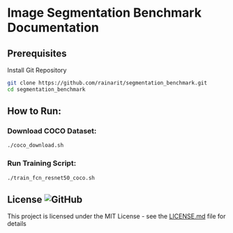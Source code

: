 # Image Segmentation Benchmark Documentation
## Prerequisites
Install Git Repository
```bash
git clone https://github.com/rainarit/segmentation_benchmark.git
cd segmentation_benchmark
```
## How to Run:
### Download COCO Dataset:
```bash
./coco_download.sh
```
### Run Training Script:
```bash
./train_fcn_resnet50_coco.sh
```

## License ![GitHub](https://img.shields.io/github/license/rainarit/segmentation_benchmark)

This project is licensed under the MIT License - see the [LICENSE.md](https://github.com/rainarit/segmentation-benchmark/blob/main/LICENSE) file for details


